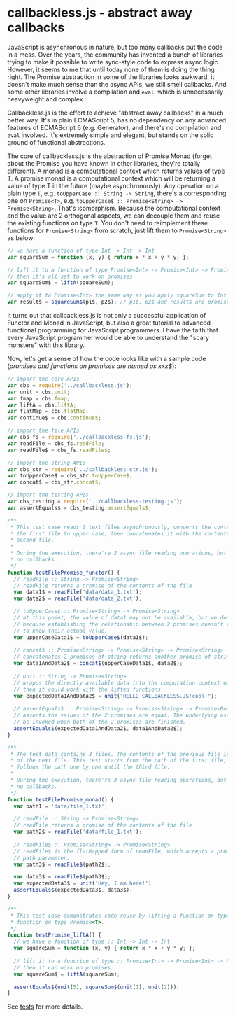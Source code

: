 callbackless.js - abstract away callbacks
=======

JavaScript is asynchronous in nature, but too many callbacks put the code in a mess. Over the years, the community has invented a bunch of libraries trying to make it possible to write sync-style code to express async logic. However, it seems to me that until today none of them is doing the thing right. The Promise abstraction in some of the libraries looks awkward, it doesn't make much sense than the async APIs, we still smell callbacks. And some other libraries involve a compilation and ``eval``, which is unnecessarily heavyweight and complex.

Callbackless.js is the effort to achieve "abstract away callbacks" in a much better way. It's in plain ECMAScript 5, has no dependency on any advanced features of ECMAScript 6 (e.g. Generator), and there's no compilation and ``eval`` involved. It's extremely simple and elegant, but stands on the solid ground of functional abstractions.

The core of callbackless.js is the abstraction of Promise Monad (forget about the Promise you have known in other libraries, they're totally different). A monad is a computational context which returns values of type T. A promise monad is a computational context which will be returning a value of type T in the future (maybe asynchronously). Any operation on a plain type ``T``, e.g. ``toUpperCase :: String -> String``, there's a corresponding one on ``Promise<T>``, e.g. ``toUpperCase$ :: Promise<String> -> Promise<String>``. That's isomorphism. Because the computational context and the value are 2 orthogonal aspects, we can decouple them and reuse the existing functions on type ``T``. You don't need to reimplement these functions for ``Promise<String>`` from scratch, just lift them to ``Promise<String>`` as below:

```javascript
// we have a function of type Int -> Int -> Int
var squareSum = function (x, y) { return x * x + y * y; };

// lift it to a function of type Promise<Int> -> Promise<Int> -> Promise<Int>,
// then it's all set to work on promises
var squareSum$ = liftA(squareSum);

// apply it to Promise<Int> the same way as you apply squareSum to Int
var result$ = squareSum$(p1$, p2$); // p1$, p2$ and result$ are promises of Int
```

It turns out that callbackless.js is not only a successful application of Functor and Monad in JavaScript, but also a great tutorial to advanced functional programming for JavaScript programmers. I have the faith that every JavaScript programmer would be able to understand the "scary monsters" with this library.

Now, let's get a sense of how the code looks like with a sample code (*promises and functions on promises are named as xxx$*):

```javascript
// import the core APIs
var cbs = require('../callbackless.js');
var unit = cbs.unit;
var fmap = cbs.fmap;
var liftA = cbs.liftA;
var flatMap = cbs.flatMap;
var continue$ = cbs.continue$;

// import the file APIs
var cbs_fs = require('../callbackless-fs.js');
var readFile = cbs_fs.readFile;
var readFile$ = cbs_fs.readFile$;

// import the string APIs
var cbs_str = require('../callbackless-str.js');
var toUpperCase$ = cbs_str.toUpperCase$;
var concat$ = cbs_str.concat$;

// import the testing APIs
var cbs_testing = require('../callbackless-testing.js');
var assertEquals$ = cbs_testing.assertEquals$;

/**
 * This test case reads 2 text files asynchronously, converts the contents of
 * the first file to upper case, then concatenates it with the contents of the
 * second file.
 *
 * During the execution, there're 2 async file reading operations, but you see
 * no callbacks.
 */
function testFilePromise_functor() {
  // readFile :: String -> Promise<String>
  // readFile returns a promise of the contents of the file
  var data1$ = readFile('data/data_1.txt');
  var data2$ = readFile('data/data_2.txt');

  // toUpperCase$ :: Promise<String> -> Promise<String>
  // at this point, the value of data1 may not be available, but we don't care,
  // because establishing the relationship between 2 promises doesn't require
  // to know their actual value.
  var upperCaseData1$ = toUpperCase$(data1$);
  
  // concat$ :: Promise<String> -> Promise<String> -> Promise<String>
  // concatenates 2 promises of string returns another promise of string
  var data1AndData2$ = concat$(upperCaseData1$, data2$); 
  
  // unit :: String -> Promise<String>
  // wrapps the directly available data into the computation context of promise
  // then it could work with the lifted functions
  var expectedData1AndData2$ = unit("HELLO CALLBACKLESS.JS!cool!");
  
  // assertEquals$ :: Promise<String> -> Promise<String> -> Promise<Boolean>
  // asserts the values of the 2 promises are equal. The underlying assert will
  // be invoked when both of the 2 promises are finished.
  assertEquals$(expectedData1AndData2$, data1AndData2$);
}

/**
 * The test data contains 3 files. The contents of the previous file is the path
 * of the next file. This test starts from the path of the first file, then
 * follows the path one by one until the third file.
 *
 * During the execution, there're 3 async file reading operations, but you see
 * no callbacks.
 */
function testFilePromise_monad() {
  var path1 = 'data/file_1.txt';

  // readFile :: String -> Promise<String>
  // readFile returns a promise of the contents of the file
  var path2$ = readFile('data/file_1.txt');
  
  // readFile$ :: Promise<String> -> Promise<String>
  // readFile$ is the flatMapped form of readFile, which accepts a promise type
  // path parameter.
  var path3$ = readFile$(path2$);

  var data3$ = readFile$(path3$);
  var expectedData3$ = unit('Hey, I am here!')
  assertEquals$(expectedData3$, data3$);
}

/**
 * This test case demonstrates code reuse by lifting a function on type T into a
 * function on type Promise<T>.
 */
function testPromise_liftA() {
  // we have a function of type :: Int -> Int -> Int
  var squareSum = function (x, y) { return x * x + y * y; };
  
  // lift it to a function of type :: Promise<Int> -> Promise<Int> -> Promise<Int>,
  // then it can work on promises.
  var squareSum$ = liftA(squareSum);

  assertEquals$(unit(5), squareSum$(unit(1), unit(2)));
}
```

See [tests](https://github.com/weidagang/callbackless-js/blob/master/tests/test-callbackless-fs.js) for more details.
